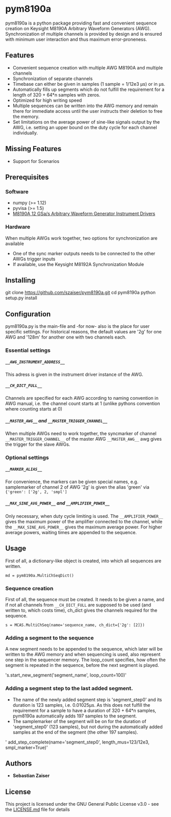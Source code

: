 # pym8190a

pym8190a is a python package providing fast and convenient sequence creation on Keysight M8190A Arbitrary Waveform Generators (AWG). Synchronization of multiple channels is provided by design and is ensured with minimum user interaction and thus maximum error-proneness. 

## Features

* Convenient sequence creation with multiple AWG M8190A and multiple channels
* Synchronization of separate channels 
* Timebase can either be given in samples (1 sample = 1/12e3 µs) or in µs.
* Automatically fills up segments which do not fulfill the requirement for a length of  320 + 64*n samples with zeros.
* Optimized for high writing speed
* Multiple sequences can be written into the AWG memory and remain there for immediate access until the user instructs their deletion to free the memory.
* Set limitations on the average power of sine-like signals output by the AWG, i.e. setting an upper bound on the duty cycle for each channel individually.


## Missing Features

* Support for Scenarios

## Prerequisites

### Software 

* numpy (>= 1.12) 
* pyvisa (>= 1.5)
* [M8190A 12 GSa/s Arbitrary Waveform Generator Instrument Drivers](https://www.keysight.com/main/software.jspx?ckey=2759704)

### Hardware

When multiple AWGs work together, two options for synchronization are available

* One of the sync marker outputs needs to be connected to the other AWGs trigger inputs
* If available, use the Keysight M8192A Synchronization Module 

## Installing

git clone https://github.com/szaiser/pym8190a.git
cd pym8190a
python setup.py install

## Configuration

pym8190a.py is the main-file and -for now- also is the place for user specific settings. For historical reasons, the default values are '2g' for one AWG and '128m' for another one with two channels each.

### Essential settings

##### `__AWG_INSTRUMENT_ADDRESS__`

This adress is given in the instrument driver instance of the AWG.

##### `__CH_DICT_FULL__`

Channels are specified for each AWG according to naming convention in AWG manual, i.e. the channel count starts at 1 (unlike pythons convention where counting starts at 0)

##### `__MASTER_AWG__` and `__MASTER_TRIGGER_CHANNEL__`

When multiple AWGs need to work together, the syncmarker of channel `__MASTER_TRIGGER_CHANNEL__` of the master AWG `__MASTER_AWG__` awg gives the trigger for the slave AWGs.  

### Optional settings

##### `__MARKER_ALIAS__`

For convenience, the markers can be given special names, e.g. samplemarker of channel 2 of AWG '2g' is given the alias 'green' via `{'green': ['2g', 2, 'smpl']`

##### `__MAX_SINE_AVG_POWER__` and `__AMPLIFIER_POWER__`

Only necessary, when duty cycle limiting is used. The `__AMPLIFIER_POWER__` gives the maximum power of the amplifier connected to the channel, while the `__MAX_SINE_AVG_POWER__` gives the maximum average power. For higher average powers, waiting times are appended to the sequence.

## Usage

First of all, a dictionary-like object is created, into which all sequences are written.

```import pym8190a
md = pym8190a.MultiChSeqDict()
```

### Sequence creation

First of all, the sequence must be created. It needs to be given a name, and if not all channels from `__CH_DICT_FULL` are supposed to be used (and written to, which costs time), ch_dict gives the channels required for the sequence.

`s = MCAS.MultiChSeq(name='sequence_name, ch_dict={'2g': [2]})`

### Adding a segment to the sequence

A new segment needs to be appended to the sequence, which later will be written to the AWG memory and when sequencing is used, also represent one step in the sequencer memory. The loop_count specifies, how often the segment is repeated in the sequence, before the next segment is played.

's.start_new_segment('segment_name', loop_count=100)' 

### Adding a segment step to the last added segment.

* The name of the newly added segment step is 'segment_step0' and its duration is 123 samples, i.e. 0.01025µs. As this does not fulfill the requirement for a sample to have a duration of 320 + 64*n samples, pym8190a automatically adds 197 samples to the segment.
* The samplemarker of the segment will be on for the duration of 'segment_step0' (123 samples), but not during the automatically added samples at the end of the segment (the other 197 samples).

' add_step_complete(name='segment_step0', length_mus=123/12e3, smpl_marker=True)' 

## Authors

* **Sebastian Zaiser**

## License

This project is licensed under the GNU General Public License v3.0 - see the [LICENSE.md](LICENSE.md) file for details
